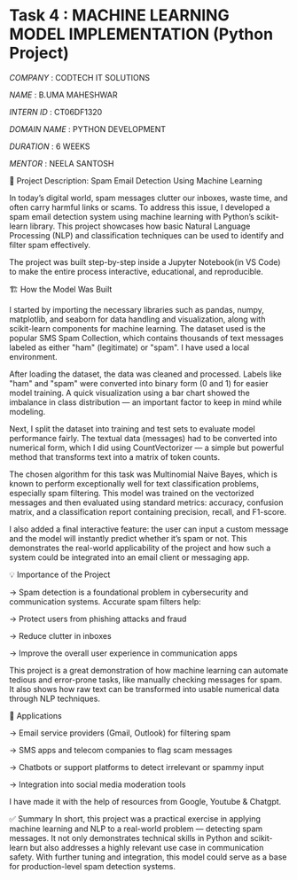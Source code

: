 # Task 4 : MACHINE LEARNING MODEL IMPLEMENTATION (Python Project)

*COMPANY* : CODTECH IT SOLUTIONS

*NAME* : B.UMA MAHESHWAR

*INTERN ID* : CT06DF1320

*DOMAIN NAME* : PYTHON DEVELOPMENT

*DURATION* : 6 WEEKS

*MENTOR* : NEELA SANTOSH

📄 Project Description: Spam Email Detection Using Machine Learning

In today’s digital world, spam messages clutter our inboxes, waste time, and often carry harmful links or scams. To address this issue, I developed a spam email detection system using machine learning with Python’s scikit-learn library. This project showcases how basic Natural Language Processing (NLP) and classification techniques can be used to identify and filter spam effectively.

The project was built step-by-step inside a Jupyter Notebook(in VS Code) to make the entire process interactive, educational, and reproducible.

🏗️ How the Model Was Built

I started by importing the necessary libraries such as pandas, numpy, matplotlib, and seaborn for data handling and visualization, along with scikit-learn components for machine learning. The dataset used is the popular SMS Spam Collection, which contains thousands of text messages labeled as either "ham" (legitimate) or "spam". I have used a local environment.

After loading the dataset, the data was cleaned and processed. Labels like "ham" and "spam" were converted into binary form (0 and 1) for easier model training. A quick visualization using a bar chart showed the imbalance in class distribution — an important factor to keep in mind while modeling.

Next, I split the dataset into training and test sets to evaluate model performance fairly. The textual data (messages) had to be converted into numerical form, which I did using CountVectorizer — a simple but powerful method that transforms text into a matrix of token counts.

The chosen algorithm for this task was Multinomial Naive Bayes, which is known to perform exceptionally well for text classification problems, especially spam filtering. This model was trained on the vectorized messages and then evaluated using standard metrics: accuracy, confusion matrix, and a classification report containing precision, recall, and F1-score.

I also added a final interactive feature: the user can input a custom message and the model will instantly predict whether it’s spam or not. This demonstrates the real-world applicability of the project and how such a system could be integrated into an email client or messaging app.

💡 Importance of the Project

-> Spam detection is a foundational problem in cybersecurity and communication systems. Accurate spam filters help:

-> Protect users from phishing attacks and fraud

-> Reduce clutter in inboxes

-> Improve the overall user experience in communication apps

This project is a great demonstration of how machine learning can automate tedious and error-prone tasks, like manually checking messages for spam. It also shows how raw text can be transformed into usable numerical data through NLP techniques.

🚀 Applications

-> Email service providers (Gmail, Outlook) for filtering spam

-> SMS apps and telecom companies to flag scam messages

-> Chatbots or support platforms to detect irrelevant or spammy input

-> Integration into social media moderation tools

I have made it with the help of resources from Google, Youtube & Chatgpt.

✅ Summary
In short, this project was a practical exercise in applying machine learning and NLP to a real-world problem — detecting spam messages. It not only demonstrates technical skills in Python and scikit-learn but also addresses a highly relevant use case in communication safety. With further tuning and integration, this model could serve as a base for production-level spam detection systems.
